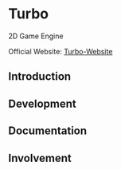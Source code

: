 # Turbo
2D Game Engine

Official Website: [Turbo-Website](dummy "Find Turbo")

## Introduction

## Development

## Documentation

## Involvement